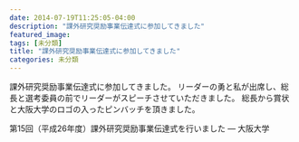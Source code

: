 ```yaml
---
date: 2014-07-19T11:25:05-04:00
description: "課外研究奨励事業伝達式に参加してきました"
featured_image: 
tags: [未分類]
title: "課外研究奨励事業伝達式に参加してきました"
categories: 未分類
---
```


課外研究奨励事業伝達式に参加してきました。
リーダーの勇と私が出席し、総長と選考委員の前でリーダーがスピーチさせていただきました。
総長から賞状と大阪大学のロゴの入ったピンバッチを頂きました。
 
第15回（平成26年度）課外研究奨励事業伝達式を行いました — 大阪大学
